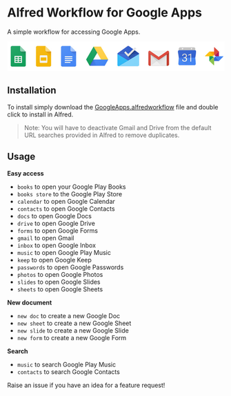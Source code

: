 # Alfred Workflow for Google Apps
A simple workflow for accessing Google Apps.

![Icons](icons.jpg)

## Installation
To install simply download the [GoogleApps.alfredworkflow](GoogleApps.alfredworkflow?raw=true) file and double click to install in Alfred.

> Note: You will have to deactivate Gmail and Drive from the default URL searches provided in Alfred to remove duplicates.

## Usage
**Easy access**
* `books` to open your Google Play Books
* `books store` to the Google Play Store
* `calendar` to open Google Calendar
* `contacts` to open Google Contacts
* `docs` to open Google Docs
* `drive` to open Google Drive
* `forms` to open Google Forms
* `gmail` to open Gmail
* `inbox` to open Google Inbox
* `music` to open Google Play Music
* `keep` to open Google Keep
* `passwords` to open Google Passwords
* `photos` to open Google Photos
* `slides` to open Google Slides
* `sheets` to open Google Sheets

**New document**
* `new doc` to create a new Google Doc
* `new sheet` to create a new Google Sheet
* `new slide` to create a new Google Slide
* `new form` to create a new Google Form

**Search**
* `music` to search Google Play Music
* `contacts` to search Google Contacts

Raise an issue if you have an idea for a feature request!
